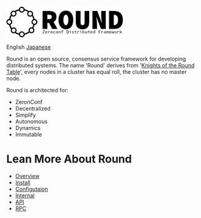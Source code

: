 ![round_logo](img/round_logo.png)

English [Japanese](README_jp.md)

Round is an open source, consensus service framework for developing distributed systems.  The name 'Round' derives from '[Knights of the Round Table](http://en.wikipedia.org/wiki/Round_Table)', every nodes in a cluster has equal roll, the cluster has no master node.

Round is architected for:

- ZeronConf
- Decentralized
- Simplify
- Autonomous
- Dynamics
- Immutable

# Lean More About Round

- [Overview](round_overview.md)
- [Install](round_installation.md)
- [Configutaion](round_installation.md)
- [Internal](round_internals.md)
- [API](round_apis.md)
- [RPC](round_rpc_methods.md)
